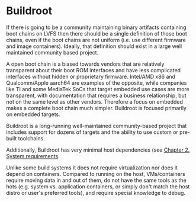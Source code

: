 # Buildroot

If there is going to be a community maintaining binary artifacts containing
boot chains on LVFS then there should be a single definition of those boot
chains, even if the boot chains are not uniform (i.e. use different firmware
and image containers). Ideally, that definition should exist in a large well
maintained community based project.

A open boot chain is a biased towards vendors that are relatively transparent
about their boot ROM interfaces and have less complicated interfaces without
hidden or proprietary firmware. Intel/AMD x86 and Qualcomm/Apple aarch64 are
examples of the opposite, while companies like TI and some MediaTek SoCs that
target embedded use cases are more transparent, with documentation that
requires a business relationship, but not on the same level as other vendors.
Therefore a focus on embedded makes a complete boot chain much simpler.
Buildroot is focused primarily on embedded targets.

Buildroot is a long-running well-maintained community-based project that
includes support for dozens of targets and the ability to use custom or
pre-built toolchains.

Additionally, Buildroot has very minimal host dependencies (see [Chapter 2.
System requirements](https://buildroot.org/downloads/manual/manual.html#requirement).

Unlike some build systems it does not require virtualization nor does it depend
on containers. Compared to running on the host, VMs/containers require moving
data in and out of them, do not have the same tools as the hots (e.g. system
vs. application containers, or simply don't match the host distro or user's
preferred tools), and require special knowledge to debug.
